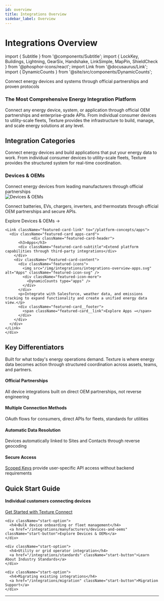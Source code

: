 ```yaml
---
id: overview
title: Integrations Overview
sidebar_label: Overview
---
```


# Integrations Overview

import { Subtitle } from '@components/Subtitle';
import { LockKey, Buildings, Lightning, GearSix, Handshake, LinkSimple, MapPin, ShieldCheck } from '@phosphor-icons/react';
import Link from '@docusaurus/Link';
import { DynamicCounts } from '@site/src/components/DynamicCounts';

<Subtitle>Connect energy devices and systems through official partnerships and proven protocols</Subtitle>

  <div className="integration-callout">
    <div className="callout-content">
      <div className="callout-header">
        <h3 className="callout-title">The Most Comprehensive Energy Integration Platform</h3>
      </div>
      <p className="callout-text">
        Connect any energy device, system, or application through official OEM partnerships and enterprise-grade APIs. From individual consumer devices to utility-scale fleets, Texture provides the infrastructure to build, manage, and scale energy solutions at any level.
      </p>
    </div>
  </div>

  ## Integration Categories

  Connect energy devices and build applications that put your energy data to work. From individual consumer devices to utility-scale fleets, Texture provides the structured system for real-time coordination.

  <div className="featured-integrations">
    <Link className="featured-card-link" to="/integrations/manufacturers/devices-and-oems">
      <div className="featured-card oems-card">
        <div className="featured-card-header">
          <h3>Devices & OEMs</h3>
          <div className="featured-card-subtitle">Connect energy devices from leading manufacturers through official partnerships</div>
        </div>
        <div className="featured-card-content">
                      <div className="featured-icons">
              <img src="/img/integrations/integrations-overview-devices-and-oems.svg" alt="Devices & OEMs" className="featured-icon-svg" />
              <div className="featured-icon-more">
                <DynamicCounts type="manufacturers" />
              </div>
            </div>
          <p>Connect batteries, EVs, chargers, inverters, and thermostats through official OEM partnerships and secure APIs.</p>
          <div className="featured-card__footer">
            <span className="featured-card__link">Explore Devices & OEMs →</span>
          </div>
        </div>
      </div>
    </Link>

    <Link className="featured-card-link" to="/platform-concepts/apps">
      <div className="featured-card apps-card">
                <div className="featured-card-header">
          <h3>Apps</h3>
          <div className="featured-card-subtitle">Extend platform capabilities through third-party integrations</div>
        </div>
        <div className="featured-card-content">
          <div className="featured-icons">
            <img src="/img/integrations/integrations-overview-apps.svg" alt="Apps" className="featured-icon-svg" />
            <div className="featured-icon-more">
              <DynamicCounts type="apps" />
            </div>
          </div>
          <p>Integrate with Salesforce, weather data, and emissions tracking to expand functionality and create a unified energy data view.</p>
          <div className="featured-card__footer">
            <span className="featured-card__link">Explore Apps →</span>
          </div>
        </div>
      </div>
    </Link>
    </div>

  ## Key Differentiators

  Built for what today's energy operations demand. Texture is where energy data becomes action through structured coordination across assets, teams, and partners.

<div className="differentiators">
  <div className="differentiator">
    <div className="differentiator-icon partnership-icon">
      <Handshake size={20} weight="duotone" />
    </div>
    <div className="differentiator-content">
      <h4>Official Partnerships</h4>
      <p>All device integrations built on direct OEM partnerships, not reverse engineering</p>
    </div>
  </div>
  
  <div className="differentiator">
    <div className="differentiator-icon connection-icon">
      <LinkSimple size={20} weight="duotone" />
    </div>
    <div className="differentiator-content">
      <h4>Multiple Connection Methods</h4>
      <p>OAuth flows for consumers, direct APIs for fleets, standards for utilities</p>
    </div>
  </div>
  
  <div className="differentiator">
    <div className="differentiator-icon location-icon">
      <MapPin size={20} weight="duotone" />
    </div>
    <div className="differentiator-content">
      <h4>Automatic Data Resolution</h4>
      <p>Devices automatically linked to Sites and Contacts through reverse geocoding</p>
    </div>
  </div>
  
  <div className="differentiator">
    <div className="differentiator-icon security-icon">
      <ShieldCheck size={20} weight="duotone" />
    </div>
    <div className="differentiator-content">
      <h4>Secure Access</h4>
      <p><a href="/integrations/scoped-key">Scoped Keys</a> provide user-specific API access without backend requirements</p>
    </div>
  </div>
</div>

## Quick Start Guide

  <div className="quick-start">
    <div className="start-option">
      <h4>Individual customers connecting devices</h4>
      <a href="/integrations/texture-connect" className="start-button">Get Started with Texture Connect</a>
    </div>

    <div className="start-option">
      <h4>Bulk device onboarding or fleet management</h4>
      <a href="/integrations/manufacturers/devices-and-oems" className="start-button">Explore Devices & OEMs</a>
    </div>

    <div className="start-option">
      <h4>Utility or grid operator integration</h4>
      <a href="/integrations/standards" className="start-button">Learn About Industry Standards</a>
    </div>

    <div className="start-option">
      <h4>Migrating existing integrations</h4>
      <a href="/integrations/migration" className="start-button">Migration Support</a>
    </div>
  </div>

 ********